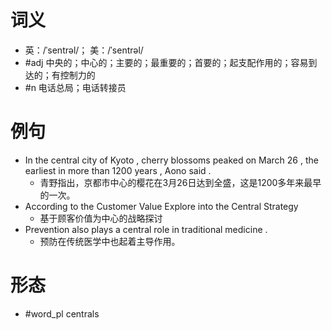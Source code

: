# 词义
- 英：/ˈsentrəl/； 美：/ˈsentrəl/
- #adj 中央的；中心的；主要的；最重要的；首要的；起支配作用的；容易到达的；有控制力的
- #n 电话总局；电话转接员
# 例句
- In the central city of Kyoto , cherry blossoms peaked on March 26 , the earliest in more than 1200 years , Aono said .
	- 青野指出，京都市中心的樱花在3月26日达到全盛，这是1200多年来最早的一次。
- According to the Customer Value Explore into the Central Strategy
	- 基于顾客价值为中心的战略探讨
- Prevention also plays a central role in traditional medicine .
	- 预防在传统医学中也起着主导作用。
# 形态
- #word_pl centrals
